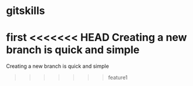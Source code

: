 # gitskills
first
<<<<<<< HEAD
Creating a new branch is quick and simple
=======
Creating a new branch is quick and simple

>>>>>>> feature1
